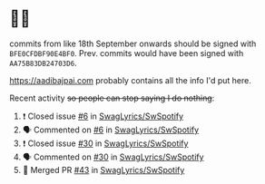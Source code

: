 # 👋🏻
<!--
**aadibajpai/aadibajpai** is a ✨ _special_ ✨ repository because its `README.md` (this file) appears on your GitHub profile.
-->
commits from like 18th September onwards should be signed with `BFE0CFDBF90E4BF0`. Prev. commits would have been signed with `AA75B83DB24703D6`.

https://aadibajpai.com probably contains all the info I'd put here.

Recent activity ~~so people can stop saying I do nothing~~:
<!--START_SECTION:activity-->
1. ❗️ Closed issue [#6](https://github.com/SwagLyrics/SwSpotify/issues/6) in [SwagLyrics/SwSpotify](https://github.com/SwagLyrics/SwSpotify)
2. 🗣 Commented on [#6](https://github.com/SwagLyrics/SwSpotify/issues/6) in [SwagLyrics/SwSpotify](https://github.com/SwagLyrics/SwSpotify)
3. ❗️ Closed issue [#30](https://github.com/SwagLyrics/SwSpotify/issues/30) in [SwagLyrics/SwSpotify](https://github.com/SwagLyrics/SwSpotify)
4. 🗣 Commented on [#30](https://github.com/SwagLyrics/SwSpotify/issues/30) in [SwagLyrics/SwSpotify](https://github.com/SwagLyrics/SwSpotify)
5. 🎉 Merged PR [#43](https://github.com/SwagLyrics/SwSpotify/pull/43) in [SwagLyrics/SwSpotify](https://github.com/SwagLyrics/SwSpotify)
<!--END_SECTION:activity-->
